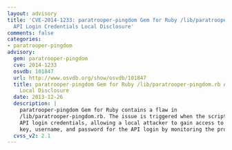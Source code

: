 ```yaml
---
layout: advisory
title: 'CVE-2014-1233: paratrooper-pingdom Gem for Ruby /lib/paratrooper-pingdom.rb
  API Login Credentials Local Disclosure'
comments: false
categories:
- paratrooper-pingdom
advisory:
  gem: paratrooper-pingdom
  cve: 2014-1233
  osvdb: 101847
  url: http://www.osvdb.org/show/osvdb/101847
  title: paratrooper-pingdom Gem for Ruby /lib/paratrooper-pingdom.rb API Login Credentials
    Local Disclosure
  date: 2013-12-26
  description: |
    paratrooper-pingdom Gem for Ruby contains a flaw in
    /lib/paratrooper-pingdom.rb. The issue is triggered when the script exposes
    API login credentials, allowing a local attacker to gain access to the API
    key, username, and password for the API login by monitoring the process tree.
  cvss_v2: 2.1
---
```


